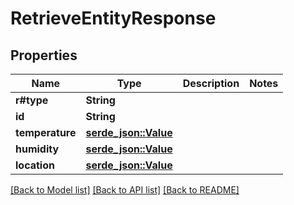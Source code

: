 # RetrieveEntityResponse

## Properties

Name | Type | Description | Notes
------------ | ------------- | ------------- | -------------
**r#type** | **String** |  | 
**id** | **String** |  | 
**temperature** | [**serde_json::Value**](.md) |  | 
**humidity** | [**serde_json::Value**](.md) |  | 
**location** | [**serde_json::Value**](.md) |  | 

[[Back to Model list]](../README.md#documentation-for-models) [[Back to API list]](../README.md#documentation-for-api-endpoints) [[Back to README]](../README.md)


